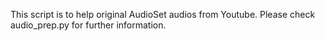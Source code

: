 This script is to help original AudioSet audios from Youtube.
Please check audio_prep.py for further information.
